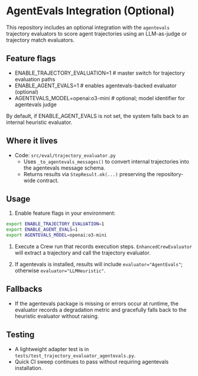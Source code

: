 # AgentEvals Integration (Optional)

This repository includes an optional integration with the `agentevals` trajectory evaluators to score agent trajectories using an LLM-as-judge or trajectory match evaluators.

## Feature flags

- ENABLE_TRAJECTORY_EVALUATION=1  # master switch for trajectory evaluation paths
- ENABLE_AGENT_EVALS=1            # enables agentevals-backed evaluator (optional)
- AGENTEVALS_MODEL=openai:o3-mini # optional; model identifier for agentevals judge

By default, if ENABLE_AGENT_EVALS is not set, the system falls back to an internal heuristic evaluator.

## Where it lives

- Code: `src/eval/trajectory_evaluator.py`
  - Uses `_to_agentevals_messages()` to convert internal trajectories into the agentevals message schema.
  - Returns results via `StepResult.ok(...)` preserving the repository-wide contract.

## Usage

1) Enable feature flags in your environment:

```bash
export ENABLE_TRAJECTORY_EVALUATION=1
export ENABLE_AGENT_EVALS=1
export AGENTEVALS_MODEL=openai:o3-mini
```

1) Execute a Crew run that records execution steps. `EnhancedCrewEvaluator` will extract a trajectory and call the trajectory evaluator.

1) If agentevals is installed, results will include `evaluator="AgentEvals"`; otherwise `evaluator="LLMHeuristic"`.

## Fallbacks

- If the agentevals package is missing or errors occur at runtime, the evaluator records a degradation metric and gracefully falls back to the heuristic evaluator without raising.

## Testing

- A lightweight adapter test is in `tests/test_trajectory_evaluator_agentevals.py`.
- Quick CI sweep continues to pass without requiring agentevals installation.

